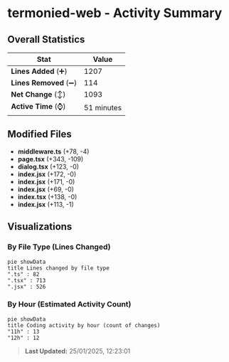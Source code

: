 # termonied-web - Activity Summary 

## Overall Statistics

| Stat                   | Value                                                             |
| ---------------------- | ----------------------------------------------------------------- |
| **Lines Added** (➕)   | 1207                                          |
| **Lines Removed** (➖) | 114                                        |
| **Net Change** (↕)    | 1093                |
| **Active Time** (⌚)   | 51 minutes |


## Modified Files
- **middleware.ts** (+78, -4)
- **page.tsx** (+343, -109)
- **dialog.tsx** (+123, -0)
- **index.jsx** (+172, -0)
- **index.jsx** (+171, -0)
- **index.jsx** (+69, -0)
- **index.tsx** (+138, -0)
- **index.jsx** (+113, -1)

## Visualizations

### By File Type (Lines Changed)

```mermaid
pie showData
title Lines changed by file type
".ts" : 82
".tsx" : 713
".jsx" : 526
```

### By Hour (Estimated Activity Count)

```mermaid
pie showData
title Coding activity by hour (count of changes)
"11h" : 13
"12h" : 12
```


> **Last Updated:** 25/01/2025, 12:23:01